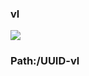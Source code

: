 ### vl

[![](https://www.herokucdn.com/deploy/button.png)](https://heroku.com/deploy?template=https://github.com/dftghik/ghytu.git)

### Path:/UUID-vl